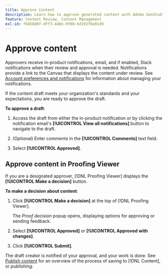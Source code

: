 ```yaml
---
title: Approve Content
description: Learn how to approve generated content with Adobe GenStudio for Performance Marketing.
feature: Content Review, Content Management
exl-id: f6458d8f-dff3-448e-9f08-6d192f8a91d9
---
```

# Approve content

Approvers receive in-product notifications, email, and if enabled, Slack notifications when their review and approval is needed. Notifications provide a link to the Canvas that displays the content under review. See [Account preferences and notifications](https://experienceleague.adobe.com/en/docs/core-services/interface/features/account-preferences) for information about managing your notifications.

If the content draft meets your organization's standards and your expectations, you are ready to approve the draft.

**To approve a draft**:

1. Access the draft from either the in-product notification or by clicking the notification email's **[!UICONTROL View all notifications]** button to navigate to the draft.

1. (Optional) Enter comments in the **[!UICONTROL Comments]** text field.

1. Select **[!UICONTROL Approved]**.

## Approve content in Proofing Viewer

If you are a designated approver, [!DNL Proofing Viewer] displays the **[!UICONTROL Make a decision]** button.

**To make a decision about content**:

1. Click **[!UICONTROL Make a decision]** at the top of [!DNL Proofing Viewer].

   The _Proof decision_ popup opens, displaying options for approving or sending feedback.

1. Select **[!UICONTROL Approved]** or **[!UICONTROL Approved with changes]**.

1. Click **[!UICONTROL Submit]**.

The draft creator is notified of your approval, and your work is done. See [Publish content](/help/user-guide/approvals/publish-content.md) for an overview of the process of saving to [!DNL Content], or _publishing_.
